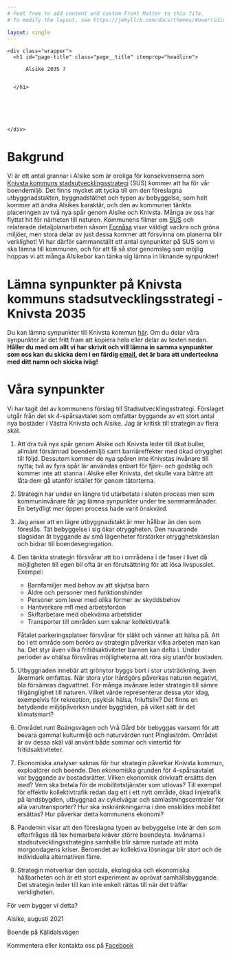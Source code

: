```yaml
---
# Feel free to add content and custom Front Matter to this file.
# To modify the layout, see https://jekyllrb.com/docs/themes/#overriding-theme-defaults

layout: single
---
```

<div class="page__hero--overlay" style=" background-image: url('assets/images/banner.jpg');">
  
    <div class="wrapper">
      <h1 id="page-title" class="page__title" itemprop="headline">
        
          Alsike 2035 ?

        
      </h1>
      
      


      
      
    </div>
  
  
</div>

# Bakgrund
Vi är ett antal grannar i Alsike som är oroliga för konsekvenserna som <a href="https://knivsta.se/knivsta-vaxer/knivsta-vaxer/knivsta-vaxer/stadsutveckling-och-samhallsplanering/knivsta-2035---tva-hallbara-stadsdelar" target="_blank">Knivsta kommuns stadsutvecklingsstrategi</a> (SUS) kommer att ha för vår boendemiljö. Det finns mycket att tycka till om den föreslagna utbyggnadstakten, byggnadstäthet och typen av bebyggelse, som helt kommer att ändra Alsikes karaktär, och den av kommunen tänkta placeringen av två nya spår genom Alsike och Knivsta. Många av oss har flyttat hit för närheten till naturen. Kommunens filmer om <a href="https://knivsta.se/knivsta-vaxer/knivsta-vaxer/knivsta-vaxer/stadsutveckling-och-samhallsplanering/knivsta-2035---tva-hallbara-stadsdelar/se-informationsfilm-om-knivsta-2035" target="_blank">SUS</a> och relaterade detaljplanarbeten såsom <a href="https://knivsta.se/knivsta-vaxer/knivsta-vaxer/detaljplaner-och-program/pagaende-detaljplaner/fornasa-vra-135-med-flera" target="_blank">Fornåsa</a> visar väldigt vackra och gröna miljöer, men stora delar av just dessa kommer att försvinna om planerna blir verklighet! Vi har därför sammanställt ett antal synpunkter på SUS som vi ska lämna till kommunen, och för att få så stor genomslag som möjlig hoppas vi att många Alsikebor kan tänka sig lämna in liknande synpunkter!

# Lämna synpunkter på Knivsta kommuns stadsutvecklingsstrategi - Knivsta 2035
Du kan lämna synpunkter till Knivsta kommun <a href="https://knivsta.se/knivsta-vaxer/knivsta-vaxer/knivsta-vaxer/stadsutveckling-och-samhallsplanering/knivsta-2035---tva-hallbara-stadsdelar/forslaget-till-stadsutvecklingsstrategi/lamna-synpunkter-pa-forslaget" target="_blank">här</a>. Om du delar våra synpunkter är det fritt fram att kopiera hela eller delar av texten nedan. <b>Håller du med om allt vi har skrivit och vill lämna in samma synpunkter som oss kan du skicka dem i en färdig [email](mailto:knivsta@knivsta.se?subject=Synpunkter%20p%C3%A5%20stadsutvecklingsstrategi&body=Jag%20har%20tagit%20del%20av%20kommunens%20f%C3%B6rslag%20till%20Stadsutvecklingsstrategi.%20F%C3%B6rslaget%20utg%C3%A5r%20fr%C3%A5n%20det%20sk%204-sp%C3%A5rsavtalet%20som%20omfattar%20byggande%20av%20ett%20stort%20antal%20nya%20bost%C3%A4der%20i%20V%C3%A4stra%20Knivsta%20och%20Alsike.%20Jag%20%C3%A4r%20kritisk%20till%20strategin%20av%20flera%20sk%C3%A4l.%20%20%0D%0A%0D%0A%0D%0A1.Att%20dra%20tv%C3%A5%20nya%20sp%C3%A5r%20genom%20Alsike%20och%20Knivsta%20leder%20till%20%C3%B6kat%20buller%2C%20allm%C3%A4nt%20f%C3%B6rs%C3%A4mrad%20boendemilj%C3%B6%20samt%20barri%C3%A4reffekter%20med%20%C3%B6kad%20otrygghet%20till%20f%C3%B6ljd.%20Dessutom%20kommer%20de%20nya%20sp%C3%A5ren%20inte%20Knivstas%20inv%C3%A5nare%20till%20nytta%3B%20tv%C3%A5%20av%20fyra%20sp%C3%A5r%20l%C3%A4r%20anv%C3%A4ndas%20enbart%20f%C3%B6r%20fj%C3%A4rr-%20och%20godst%C3%A5g%20och%20kommer%20inte%20att%20stanna%20i%20Alsike%20eller%20Knivsta%2C%20det%20skulle%20vara%20b%C3%A4ttre%20att%20l%C3%A5ta%20dem%20g%C3%A5%20utanf%C3%B6r%20ist%C3%A4llet%20f%C3%B6r%20genom%20t%C3%A4torterna.%20%20%20%0D%0A%0D%0A%0D%0A2.Strategin%20har%20under%20en%20l%C3%A4ngre%20tid%20utarbetats%20i%20sluten%20process%20men%20som%20kommuninv%C3%A5nare%20f%C3%A5r%20jag%20l%C3%A4mna%20synpunkter%20under%20tre%20sommarm%C3%A5nader.%20En%20betydligt%20mer%20%C3%B6ppen%20process%20hade%20varit%20%C3%B6nskv%C3%A4rd.%20%20%0D%0A%0D%0A%0D%0A3.Jag%20anser%20att%20en%20l%C3%A4gre%20utbyggnadstakt%20%C3%A4r%20mer%20h%C3%A5llbar%20%C3%A4n%20den%20som%20f%C3%B6resl%C3%A5s.%20T%C3%A4t%20bebyggelse%20i%20sig%20%C3%B6kar%20otryggheten.%20Den%20nuvarande%20slagsidan%20%C3%A5t%20byggande%20av%20sm%C3%A5%20l%C3%A4genheter%20f%C3%B6rst%C3%A4rker%20otrygghetsk%C3%A4nslan%20och%20bidrar%20till%20boendesegregation.%20%20%20%0D%0A%0D%0A%0D%0A4.Den%20t%C3%A4nkta%20strategin%20f%C3%B6rsv%C3%A5rar%20att%20bo%20i%20omr%C3%A5dena%20i%20de%20faser%20i%20livet%20d%C3%A5%20m%C3%B6jligheten%20till%20egen%20bil%20ofta%20%C3%A4r%20en%20f%C3%B6ruts%C3%A4ttning%20f%C3%B6r%20att%20l%C3%B6sa%20livspusslet.%20Exempel%3A%20%0D%0A%0D%0A%E2%80%A2%20Barnfamiljer%20med%20behov%20av%20att%20skjutsa%20barn%20%0D%0A%0D%0A%E2%80%A2%20%C3%84ldre%20och%20personer%20med%20funktionshinder%20%20%0D%0A%0D%0A%E2%80%A2%20Personer%20som%20lever%20med%20olika%20former%20av%20skyddsbehov%20%0D%0A%0D%0A%E2%80%A2%20Hantverkare%20mfl%20med%20arbetsfordon%20%0D%0A%0D%0A%E2%80%A2%20Skiftarbetare%20med%20obekv%C3%A4ma%20arbetstider%20%0D%0A%0D%0A%E2%80%A2%20Transporter%20till%20omr%C3%A5den%20som%20saknar%20kollektivtrafik%20%0D%0A%0D%0AF%C3%A5talet%20parkeringsplatser%20f%C3%B6rsv%C3%A5rar%20f%C3%B6r%20sl%C3%A4kt%20och%20v%C3%A4nner%20att%20h%C3%A4lsa%20p%C3%A5.%20Att%20bo%20i%20ett%20omr%C3%A5de%20som%20ber%C3%B6rs%20av%20strategin%20p%C3%A5verkar%20vilka%20arbeten%20man%20kan%20ha.%20Det%20styr%20%C3%A4ven%20vilka%20fritidsaktiviteter%20barnen%20kan%20delta%20i.%20Under%20perioder%20av%20oh%C3%A4lsa%20f%C3%B6rsv%C3%A5ras%20m%C3%B6jligheterna%20att%20r%C3%B6ra%20sig%20utanf%C3%B6r%20bostaden.%20%20%0D%0A%0D%0A%0D%0A5.Utbyggnaden%20inneb%C3%A4r%20att%20gr%C3%B6nytor%20byggs%20bort%20i%20stor%20utstr%C3%A4ckning%2C%20%C3%A4ven%20%C3%A5kermark%20omfattas.%20N%C3%A4r%20stora%20ytor%20h%C3%A5rdg%C3%B6rs%20p%C3%A5verkas%20naturen%20negativt%2C%20bla%20f%C3%B6rs%C3%A4mras%20dagvattnet.%20F%C3%B6r%20m%C3%A5nga%20inv%C3%A5nare%20leder%20strategin%20till%20s%C3%A4mre%20tillg%C3%A4nglighet%20till%20naturen.%20Vilket%20v%C3%A4rde%20representerar%20dessa%20ytor%20idag%2C%20exempelvis%20f%C3%B6r%20rekreation%2C%20psykisk%20h%C3%A4lsa%2C%20friluftsliv%3F%20Det%20finns%20en%20betydande%20milj%C3%B6p%C3%A5verkan%20under%20byggtiden%2C%20p%C3%A5%20vilket%20s%C3%A4tt%20%C3%A4r%20det%20klimatsmart%3F%20%20%20%0D%0A%0D%0A%0D%0A6.Omr%C3%A5det%20runt%20Bo%C3%A4ngsv%C3%A4gen%20och%20Vr%C3%A5%20G%C3%A5rd%20b%C3%B6r%20bebyggas%20varsamt%20f%C3%B6r%20att%20bevara%20gammal%20kulturmilj%C3%B6%20och%20naturv%C3%A4rden%20runt%20Pinglastr%C3%B6m.%20Omr%C3%A5det%20%C3%A4r%20av%20dessa%20sk%C3%A4l%20v%C3%A4l%20anv%C3%A4nt%20b%C3%A5de%20sommar%20och%20vintertid%20f%C3%B6r%20fritidsaktiviteter.%20%20%20%0D%0A%0D%0A%0D%0A7.Ekonomiska%20analyser%20saknas%20f%C3%B6r%20hur%20strategin%20p%C3%A5verkar%20Knivsta%20kommun%2C%20exploat%C3%B6rer%20och%20boende.%20Den%20ekonomiska%20grunden%20f%C3%B6r%204-sp%C3%A5rsavtalet%20var%20byggande%20av%20bostadsr%C3%A4tter.%20Vilken%20ekonomisk%20drivkraft%20ers%C3%A4tts%20den%20med%3F%20Vem%20ska%20betala%20f%C3%B6r%20de%20mobilitetstj%C3%A4nster%20som%20utlovas%3F%20Till%20exempel%20f%C3%B6r%20effektiv%20kollektivtrafik%20redan%20dag%20ett%20i%20ett%20nytt%20omr%C3%A5de%2C%20%C3%B6kad%20linjetrafik%20p%C3%A5%20landsbygden%2C%20utbyggnad%20av%20cykelv%C3%A4gar%20och%20samlastningscentraler%20f%C3%B6r%20alla%20varutransporter%3F%20Hur%20ska%20inskr%C3%A4nkningarna%20i%20den%20enskildes%20mobilitet%20ers%C3%A4ttas%3F%20Hur%20p%C3%A5verkar%20detta%20kommunens%20ekonomi%3F%20%20%0D%0A%0D%0A%0D%0A8.Pandemin%20visar%20att%20den%20f%C3%B6reslagna%20typen%20av%20bebyggelse%20inte%20%C3%A4r%20den%20som%20efterfr%C3%A5gas%20d%C3%A5%20tex%20hemarbete%20kr%C3%A4ver%20st%C3%B6rre%20boendeyta.%20Inv%C3%A5narna%20i%20stadsutvecklingsstrategins%20samh%C3%A4lle%20blir%20s%C3%A4mre%20rustade%20att%20m%C3%B6ta%20morgondagens%20kriser.%20Beroendet%20av%20kollektiva%20l%C3%B6sningar%20blir%20stort%20och%20de%20individuella%20alternativen%20f%C3%A4rre.%20%20%0D%0A%0D%0A%0D%0A9.Strategin%20motverkar%20den%20sociala%2C%20ekologiska%20och%20ekonomiska%20h%C3%A5llbarheten%20och%20%C3%A4r%20ett%20stort%20experiment%20av%20opr%C3%B6vat%20samh%C3%A4llsbyggande.%20Det%20strategin%20leder%20till%20kan%20inte%20enkelt%20r%C3%A4ttas%20till%20n%C3%A4r%20det%20tr%C3%A4ffar%20verkligheten.%20%20%0D%0A%0D%0A%0D%0AF%C3%B6r%20vem%20bygger%20vi%20detta%3F%20%20%20%0D%0A%0D%0AAlsike%2C%20augusti%2Fseptember%202021%2C%0D%0A%0D%0A), det är bara att underteckna med ditt namn och skicka iväg!</b>

# Våra synpunkter
Vi har tagit del av kommunens förslag till Stadsutvecklingsstrategi. Förslaget utgår från det sk 4-spårsavtalet som omfattar byggande av ett stort antal nya bostäder i Västra Knivsta och Alsike. Jag är kritisk till strategin av flera skäl.

1.	Att dra två nya spår genom Alsike och Knivsta leder till ökat buller, allmänt försämrad boendemiljö samt barriäreffekter med ökad otrygghet till följd. Dessutom kommer de nya spåren inte Knivstas invånare till nytta; två av fyra spår lär användas enbart för fjärr- och godståg och kommer inte att stanna i Alsike eller Knivsta, det skulle vara bättre att låta dem gå utanför istället för genom tätorterna. 

2.	Strategin har under en längre tid utarbetats i sluten process men som kommuninvånare får jag lämna synpunkter under tre sommarmånader. En betydligt mer öppen process hade varit önskvärd.

3.	Jag anser att en lägre utbyggnadstakt är mer hållbar än den som föreslås. Tät bebyggelse i sig ökar otryggheten. Den nuvarande slagsidan åt byggande av små lägenheter förstärker otrygghetskänslan och bidrar till boendesegregation. 

4.	Den tänkta strategin försvårar att bo i områdena i de faser i livet då möjligheten till egen bil ofta är en förutsättning för att lösa livspusslet. Exempel:
    - Barnfamiljer med behov av att skjutsa barn
    - Äldre och personer med funktionshinder 
    - Personer som lever med olika former av skyddsbehov
    - Hantverkare mfl med arbetsfordon
    - Skiftarbetare med obekväma arbetstider
    - Transporter till områden som saknar kollektivtrafik

    Fåtalet parkeringsplatser försvårar för släkt och vänner att hälsa på. Att bo i ett område som berörs av strategin påverkar vilka arbeten man kan ha. Det styr även vilka fritidsaktiviteter barnen kan delta i. Under perioder av ohälsa försvåras möjligheterna att röra sig utanför bostaden.

5.	Utbyggnaden innebär att grönytor byggs bort i stor utsträckning, även åkermark omfattas. När stora ytor hårdgörs påverkas naturen negativt, bla försämras dagvattnet. För många invånare leder strategin till sämre tillgänglighet till naturen. Vilket värde representerar dessa ytor idag, exempelvis för rekreation, psykisk hälsa, friluftsliv? Det finns en betydande miljöpåverkan under byggtiden, på vilket sätt är det klimatsmart? 

6.	Området runt Boängsvägen och Vrå Gård bör bebyggas varsamt för att bevara gammal kulturmiljö och naturvärden runt Pinglaström. Området är av dessa skäl väl använt både sommar och vintertid för fritidsaktiviteter. 

7.	Ekonomiska analyser saknas för hur strategin påverkar Knivsta kommun, exploatörer och boende. Den ekonomiska grunden för 4-spårsavtalet var byggande av bostadsrätter. Vilken ekonomisk drivkraft ersätts den med? Vem ska betala för de mobilitetstjänster som utlovas? Till exempel för effektiv kollektivtrafik redan dag ett i ett nytt område, ökad linjetrafik på landsbygden, utbyggnad av cykelvägar och samlastningscentraler för alla varutransporter? Hur ska inskränkningarna i den enskildes mobilitet ersättas? Hur påverkar detta kommunens ekonomi?

8.	Pandemin visar att den föreslagna typen av bebyggelse inte är den som efterfrågas då tex hemarbete kräver större boendeyta. Invånarna i stadsutvecklingsstrategins samhälle blir sämre rustade att möta morgondagens kriser. Beroendet av kollektiva lösningar blir stort och de individuella alternativen färre.

9.	Strategin motverkar den sociala, ekologiska och ekonomiska hållbarheten och är ett stort experiment av oprövat samhällsbyggande. Det strategin leder till kan inte enkelt rättas till när det träffar verkligheten.

För vem bygger vi detta? 


Alsike, augusti 2021

Boende på Källdalsvägen

Kommentera eller kontakta oss på <a href="https://www.facebook.com/Alsike-2035--104449161962258/" target="_blank">Facebook</a>
